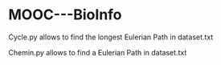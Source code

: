 # MOOC---BioInfo

Cycle.py allows to find the longest Eulerian Path in dataset.txt

Chemin.py allows to find a Eulerian Path in dataset.txt 

